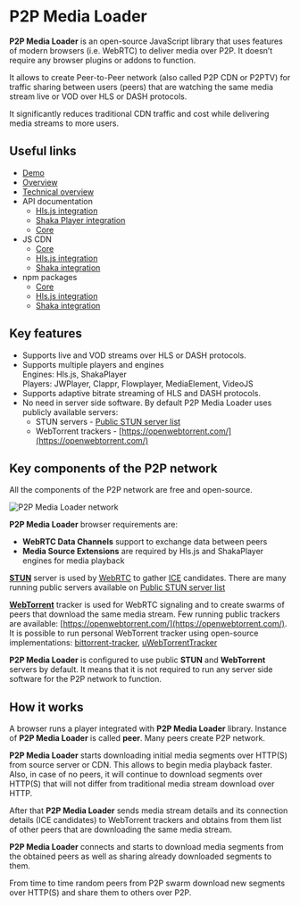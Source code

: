 # P2P Media Loader

**P2P Media Loader** is an open-source JavaScript library that uses features of modern browsers (i.e. WebRTC) to deliver media over P2P. It doesn’t require any browser plugins or addons to function.

It allows to create Peer-to-Peer network (also called P2P CDN or P2PTV) for traffic sharing between users (peers) that are watching the same media stream live or VOD over HLS or DASH protocols.

It significantly reduces traditional CDN traffic and cost while delivering media streams to more users.

## Useful links

- [Demo](http://novage.com.ua/p2p-media-loader/demo.html)
- [Overview](http://novage.com.ua/p2p-media-loader/overview.html)
- [Technical overview](http://novage.com.ua/p2p-media-loader/technical-overview.html)
- API documentation
  - [Hls.js integration](https://github.com/Novage/p2p-media-loader/tree/master/p2p-media-loader-hlsjs#p2p-media-loader---hlsjs-integration)
  - [Shaka Player integration](https://github.com/Novage/p2p-media-loader/tree/master/p2p-media-loader-shaka#p2p-media-loader---shaka-player-integration)
  - [Core](https://github.com/Novage/p2p-media-loader/tree/master/p2p-media-loader-core#p2p-media-loader-core)
- JS CDN
  - [Core](https://cdn.jsdelivr.net/npm/p2p-media-loader-core@latest/build/)
  - [Hls.js integration](https://cdn.jsdelivr.net/npm/p2p-media-loader-hlsjs@latest/build/)
  - [Shaka integration](https://cdn.jsdelivr.net/npm/p2p-media-loader-shaka@latest/build/)
- npm packages
  - [Core](https://npmjs.com/package/p2p-media-loader-core)
  - [Hls.js integration](https://npmjs.com/package/p2p-media-loader-hlsjs)
  - [Shaka integration](https://npmjs.com/package/p2p-media-loader-shaka)

## Key features

- Supports live and VOD streams over HLS or DASH protocols.
- Supports multiple players and engines  
  Engines: Hls.js, ShakaPlayer  
  Players: JWPlayer, Clappr, Flowplayer, MediaElement, VideoJS
- Supports adaptive bitrate streaming of HLS and DASH protocols.
- No need in server side software. By default P2P Media Loader uses publicly available servers:
  - STUN servers - [Public STUN server list](https://gist.github.com/mondain/b0ec1cf5f60ae726202e)
  - WebTorrent trackers - [https://openwebtorrent.com/](https://openwebtorrent.com/)

## Key components of the P2P network

All the components of the P2P network are free and open-source.

![P2P Media Loader network](https://raw.githubusercontent.com/Novage/p2p-media-loader/gh-pages/images/p2p-media-loader-network.png)

**P2P Media Loader** browser requirements are:<br>
- **WebRTC Data Channels** support to exchange data between peers
- **Media Source Extensions** are required by Hls.js and ShakaPlayer engines for media playback

[**STUN**](https://en.wikipedia.org/wiki/STUN) server is used by [WebRTC](https://developer.mozilla.org/en-US/docs/Web/API/WebRTC_API) to gather [ICE](https://en.wikipedia.org/wiki/Interactive_Connectivity_Establishment) candidates.
There are many running public servers available on [Public STUN server list](https://gist.github.com/mondain/b0ec1cf5f60ae726202e)

[**WebTorrent**](https://webtorrent.io/) tracker is used for WebRTC signaling and to create swarms of peers that download the same media stream.
Few running public trackers are available: [https://openwebtorrent.com/](https://openwebtorrent.com/).
It is possible to run personal WebTorrent tracker using open-source implementations: [bittorrent-tracker](https://github.com/webtorrent/bittorrent-tracker), [uWebTorrentTracker](https://github.com/DiegoRBaquero/uWebTorrentTracker)

**P2P Media Loader** is configured to use public **STUN** and **WebTorrent** servers by default. It means that it is not required to run any server side software for the P2P network to function.

## How it works

A browser runs a player integrated with **P2P Media Loader** library. Instance of **P2P Media Loader** is called **peer**. Many peers create P2P network.

**P2P Media Loader** starts downloading initial media segments over HTTP(S) from source server or CDN. This allows to begin media playback faster.
Also, in case of no peers, it will continue to download segments over HTTP(S) that will not differ from traditional media stream download over HTTP.

After that **P2P Media Loader** sends media stream details and its connection details (ICE candidates) to WebTorrent trackers
and obtains from them list of other peers that are downloading the same media stream.

**P2P Media Loader** connects and starts to download media segments from the obtained peers as well as sharing already downloaded segments to them.

From time to time random peers from P2P swarm download new segments over HTTP(S) and share them to others over P2P.
